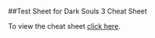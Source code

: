 ##Test Sheet for Dark Souls 3 Cheat Sheet

To view the cheat sheet [click here](http://ravengyre.github.io/dark-souls-3-test-cheat-sheet/).
